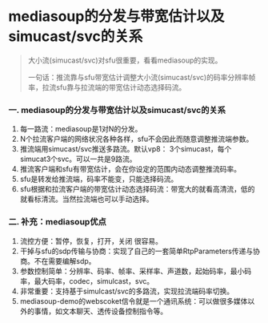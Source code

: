 # mediasoup的分发与带宽估计以及simucast/svc的关系
>大小流(simucast/svc)对sfu很重要，看看mediasoup的实现。
>
>一句话：推流靠与sfu带宽估计调整大小流(simucast/svc)的码率分辨率帧率，拉流sfu靠与拉流端的带宽估计动态选择码流。

### 一. mediasoup的分发与带宽估计以及simucast/svc的关系
1. 每一路流：mediasoup是1对N的分发。 
2. N个拉流客户端的网络状况各种各样，sfu不会因此而随意调整推流端参数。
3. 推流端用simucast/svc推送多路流。默认vp8： 3个simucast，每个simucat3个svc。可以一共是9路流。
4. 推流客户端和sfu有带宽估计，会在你设定的范围内动态调整推流码率。
5. sfu是转发给推流端，码率不能变，只能选择码流。
6. sfu根据和拉流客户端的带宽估计动态选择码流：带宽大的就看高清流，低的就看标清流。当然拉流端也可以手动选择。


### 二. 补充：mediasoup优点
1. 流控方便：暂停，恢复，打开，关闭 很容易。
2. 干掉与sfu的sdp传输与协商：实现了自己的一套简单RtpParameters传递与协商。不在需要编解sdp。
3. 参数控制简单：分辨率、码率、帧率、采样率、声道数，起始码率，最小码率，最大码率，codec，simulcast，svc。
4. 非常重要：支持基于simulcast/svc的多路流，实现拉流端码率切换。
5. mediasoup-demo的webscoket信令就是一个通讯系统：可以做很多媒体以外的事情，如文本聊天、透传设备控制指令等。

